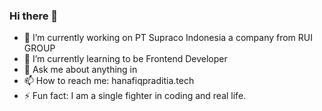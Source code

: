 ### Hi there 👋

- 🔭 I’m currently working on PT Supraco Indonesia a company from RUI GROUP
- 🌱 I’m currently learning to be Frontend Developer
- 💬 Ask me about anything in 
- 📫 How to reach me: hanafiqpraditia.tech
- ⚡ Fun fact: I am a single fighter in coding and real life. 

